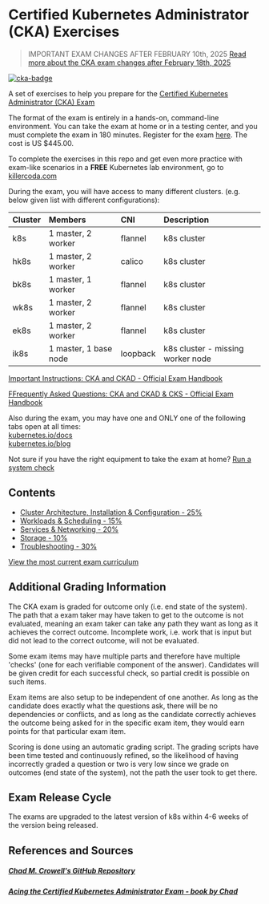 #  Certified Kubernetes Administrator (CKA) Exercises

> IMPORTANT EXAM CHANGES AFTER FEBRUARY 10th, 2025
[Read more about the CKA exam changes after February 18th, 2025](https://github.com/chadmcrowell/CKA-Exercises/blob/main/cka-changes-2024/README.md)

[![cka-badge](https://training.linuxfoundation.org/wp-content/uploads/2019/03/logo_cka_whitetext-300x293.png)](https://training.linuxfoundation.org/certification/certified-kubernetes-administrator-cka/)

A set of exercises to help you prepare for the [Certified Kubernetes Administrator (CKA) Exam](https://www.cncf.io/certification/cka/)

The format of the exam is entirely in a hands-on, command-line environment. You can take the exam at home or in a testing center, and you must complete the exam in 180 minutes. Register for the exam [here](https://training.linuxfoundation.org/certification/certified-kubernetes-administrator-cka/). The cost is US $445.00.


To complete the exercises in this repo and get even more practice with exam-like scenarios in a **FREE** Kubernetes lab environment, go to [killercoda.com](https://killercoda.com/chadmcrowell)

During the exam, you will have access to many different clusters. (e.g. below given list with different configurations):

| Cluster | Members                | CNI      | Description                        |
| :------ | :--------------------- | :------- | :--------------------------------- |
| k8s     | 1 master\, 2 worker    | flannel  | k8s cluster                        |
| hk8s    | 1 master\, 2 worker    | calico   | k8s cluster                        |
| bk8s    | 1 master\, 1 worker    | flannel  | k8s cluster                        |
| wk8s    | 1 master\, 2 worker    | flannel  | k8s cluster                        |
| ek8s    | 1 master\, 2 worker    | flannel  | k8s cluster                        |
| ik8s    | 1 master\, 1 base node | loopback | k8s cluster \- missing worker node |

[Important Instructions: CKA and CKAD - Official Exam Handbook](https://docs.linuxfoundation.org/tc-docs/certification/tips-cka-and-ckad#cka-and-ckad-environment)

[FFrequently Asked Questions: CKA and CKAD & CKS - Official Exam Handbook](https://docs.linuxfoundation.org/tc-docs/certification/faq-cka-ckad-cks)

Also during the exam, you may have one and ONLY one of the following tabs open at all times:  
[kubernetes.io/docs](https://kubernetes.io/docs/home/)  
[kubernetes.io/blog](https://kubernetes.io/blog/)

Not sure if you have the right equipment to take the exam at home? [Run a system check](https://www.examslocal.com/ScheduleExam/Home/CompatibilityCheck)

## Contents

- [Cluster Architecture, Installation & Configuration - 25%](https://github.com/chadmcrowell/CKA-Exercises/blob/main/cluster-architecture.md)
- [Workloads & Scheduling - 15%](https://github.com/chadmcrowell/CKA-Exercises/blob/main/scheduling.md)
- [Services & Networking - 20%](https://github.com/chadmcrowell/CKA-Exercises/blob/main/networking.md)
- [Storage - 10%](https://github.com/chadmcrowell/CKA-Exercises/blob/main/storage.md)
- [Troubleshooting - 30%](https://github.com/chadmcrowell/CKA-Exercises/blob/main/troubleshooting.md)

[View the most current exam curriculum](https://github.com/cncf/curriculum)

## Additional Grading Information

The CKA exam is graded for outcome only (i.e. end state of the system). The path that a exam taker may have taken to get to the outcome is not evaluated, meaning an exam taker can take any path they want as long as it achieves the correct outcome. Incomplete work, i.e. work that is input but did not lead to the correct outcome, will not be evaluated.

Some exam items may have multiple parts and therefore have multiple 'checks' (one for each verifiable component of the answer). Candidates will be given credit for each successful check, so partial credit is possible on such items.

Exam items are also setup to be independent of one another.  As long as the candidate does exactly what the questions ask, there will be no dependencies or conflicts, and as long as the candidate correctly achieves the outcome being asked for in the specific exam item, they would earn points for that particular exam item.

Scoring is done using an automatic grading script. The grading scripts have been time tested and continuously refined, so the likelihood of having incorrectly graded a question or two is very low since we grade on outcomes (end state of the system), not the path the user took to get there.

## Exam Release Cycle
The exams are upgraded to the latest version of k8s within 4-6 weeks of the version being released.

## References and Sources
##### [Chad M. Crowell's GitHub Repository](https://github.com/chadmcrowell)
##### [Acing the Certified Kubernetes Administrator Exam - book by Chad](https://www.manning.com/books/acing-the-certified-kubernetes-administrator-exam)